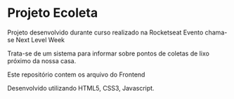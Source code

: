 # Projeto Ecoleta

Projeto desenvolvido durante curso realizado na Rocketseat
Evento chama-se Next Level Week

Trata-se de um sistema para informar sobre pontos de coletas de lixo próximo da nossa casa.

Este repositório contem os arquivo do Frontend

Desenvolvido utilizando HTML5, CSS3, Javascript.
